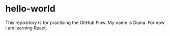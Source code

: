 # hello-world
This repository is for practising the GitHub Flow.
My name is Diana. For now I am learning React.
